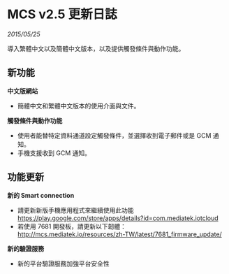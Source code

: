 # MCS v2.5 更新日誌
*2015/05/25*

導入繁體中文以及簡體中文版本，以及提供觸發條件與動作功能。

## 新功能

**中文版網站**

* 簡體中文和繁體中文版本的使用介面與文件。

**觸發條件與動作功能**

* 使用者能替特定資料通道設定觸發條件，並選擇收到電子郵件或是 GCM 通知。
* 手機支援收到 GCM 通知。

## 功能更新

**新的 Smart connection**

* 請更新新版手機應用程式來繼續使用此功能 https://play.google.com/store/apps/details?id=com.mediatek.iotcloud
* 若使用 7681 開發板，請更新以下韌體： http://mcs.mediatek.io/resources/zh-TW/latest/7681_firmware_update/

**新的驗證服務**
* 新的平台驗證服務加強平台安全性

